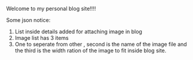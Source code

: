 Welcome to my personal blog site!!!!



Some json notice:
1. List inside details added for attaching image in blog
2. Image list has 3 items
3. One to seperate from other , second is the name of the image file and the third is the width ration of the image to fit inside blog site.